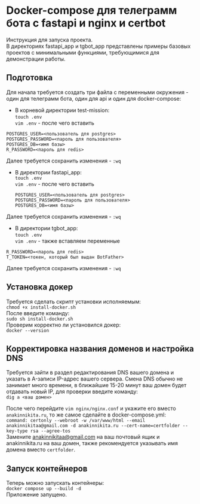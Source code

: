 # Docker-compose для телеграмм бота с fastapi и nginx и certbot

Инструкция для запуска проекта.  
В директориях fastapi_app и tgbot_app представлены примеры базовых проектов с минимальными функциями, требующимися для демонстрации работы.

## Подготовка

Для начала требуется создать три файла с переменными окружения - один для телеграмм бота, один для api и один для docker-compose:  
* В корневой директории test-mission:  
`touch .env`  
`vim .env` - после чего вставить  
```
POSTGRES_USER=<пользователь для postgres>
POSTGRES_PASSWORD=<пароль для пользователя>
POSTGRES_DB=<имя базы>
R_PASSWORD=<пароль для redis>
```
Далее требуется сохранить изменения - `:wq`  
* В директории fastapi_app:  
`touch .env`  
`vim .env` - после чего вставить  
    ```
    POSTGRES_USER=<пользователь для postgres>
    POSTGRES_PASSWORD=<пароль для пользователя>
    POSTGRES_DB=<имя базы>
    ```
Далее требуется сохранить изменения - `:wq`  
* В директории tgbot_app:  
`touch .env`  
`vim .env` - также вставляем переменные  
```
R_PASSWORD=<пароль для redis>
T_TOKEN=<токен, который был выдан BotFather>
```
Далее требуется сохранить изменения - `:wq`

## Установка докер
Требуется сделать скрипт установки исполняемым:  
`chmod +x install-docker.sh`  
После введите команду:  
`sudo sh install-docker.sh`  
Проверим корректно ли установился докер:  
`docker --version`  

## Корректировка названия доменов и настройка DNS

Требуется зайти в раздел редактирования DNS вашего домена и указать в A-записи IP-адрес вашего сервера. Смена DNS обычно не занимает много времени, в ближайшие 15-20 минут ваш домен будет отдавать новый IP, для проверки введите команду:  
`dig a <ваш домен>`  

После чего перейдите `vim nginx/nginx.conf` и укажите его вместо ```anakinnikita.ru```, то же самое сделайте в docker-compose.yml:  
```command: certonly --webroot -w /var/www/html --email anakinnikitaa@gmail.com -d anakinnikita.ru --cert-name=certfolder --key-type rsa --agree-tos```  
Замените anakinnikitaa@gmail.com на ваш почтовый ящик и anakinnikita.ru на ваш домен, также рекомендуется указывать имя домена вместо `certfolder`.  
## Запуск контейнеров
Теперь можно запускать контейнеры:  
`docker compose up --build -d`  
Приложение запущено.